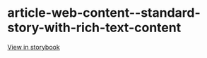 # article-web-content--standard-story-with-rich-text-content

[View in storybook](https://raw.githack.com/Independent-Digital-News-and-Media-Ltd/indy-branch-review/PR-7638-sb/index.html?path=/story/article-web-content--standard-story-with-rich-text-content)
